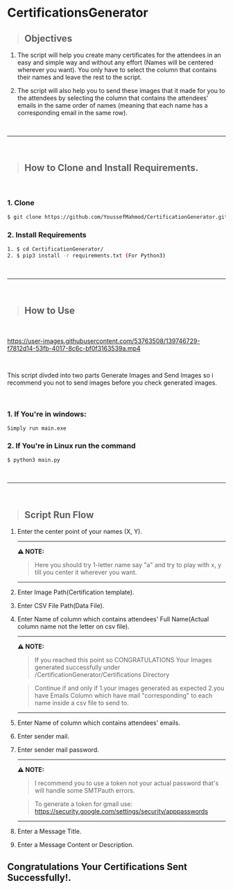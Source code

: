 # CertificationsGenerator

> ## Objectives

1. The script will help you create many certificates for the attendees in an easy and simple way and without any effort (Names will be centered wherever you want). You only have to select the column that contains their names and leave the rest to the script.

2. The script will also help you to send these images that it made for you to the attendees by selecting the column that contains the attendees’ emails in the same order of names (meaning that each name has a corresponding email in the same row).

<br>

---

<br>

> ## How to Clone and Install Requirements.

<br>

### 1. Clone

```bash
$ git clone https://github.com/YoussefMahmod/CertificationGenerator.git
```

### 2. Install Requirements

```bash
1. $ cd CertificationGenerator/
2. $ pip3 install -r requirements.txt (For Python3)
```

<br>

---

<br>

> ## How to Use

<br>



https://user-images.githubusercontent.com/53763508/139746729-f7812d14-53fb-4017-8c6c-bf0f3163539a.mp4



<br>

This script divded into two parts Generate Images and Send Images so i recommend you not to send images before you check generated images.

<br>

### 1. If You're in windows:

```
Simply run main.exe
```

### 2. If You're in Linux run the command

```shell
$ python3 main.py
```

<br>

---

<br>

> ## Script Run Flow

1. Enter the center point of your names (X, Y).

   ***

   **⚠ NOTE:**

   > Here you should try 1-letter name say "a" and try to play with x, y till you center it wherever you want.

   ***

2. Enter Image Path(Certification template).
3. Enter CSV File Path(Data File).
4. Enter Name of column which contains attendees' Full Name(Actual column name not the letter on csv file).

   ***

   **⚠ NOTE:**

   > If you reached this point so CONGRATULATIONS Your Images generated successfully under /CertificationGenerator/Certifications Directory

   > Continue if and only if
   > 1.your images generated as expected
   > 2.you have Emails Column which have mail "corresponding" to each name inside a csv file to send to.

   ***

5. Enter Name of column which contains attendees' emails.
6. Enter sender mail.
7. Enter sender mail password.

   ***

   **⚠ NOTE:**

   > I recommend you to use a token not your actual password that's will handle some SMTPauth errors.

   > To generate a token for gmail use:
   > https://security.google.com/settings/security/apppasswords

   ***

8. Enter a Message Title.
9. Enter a Message Content or Description.

## Congratulations Your Certifications Sent Successfully!.
